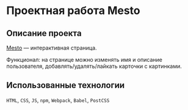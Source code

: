 # Проектная работа Mesto

## Описание проекта

[Mesto]( https://popcorn8.github.io/mesto-project) — интерактивная страница.

Функционал: на странице можно изменять имя и описание пользователя, добавлять/удалять/лайкать карточки с картинками.

## Использованные технологии

`HTML`, `CSS`, `JS`, `npm`, `Webpack`, `Babel`, `PostCSS`
